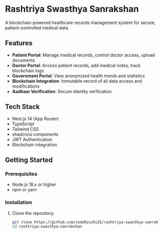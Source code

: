 # Rashtriya Swasthya Sanrakshan

A blockchain-powered healthcare records management system for secure, patient-controlled medical data.

## Features

- **Patient Portal**: Manage medical records, control doctor access, upload documents
- **Doctor Portal**: Access patient records, add medical notes, track blockchain logs
- **Government Portal**: View anonymized health trends and statistics
- **Blockchain Integration**: Immutable record of all data access and modifications
- **Aadhaar Verification**: Secure identity verification

## Tech Stack

- Next.js 14 (App Router)
- TypeScript
- Tailwind CSS
- shadcn/ui components
- JWT Authentication
- Blockchain integration

## Getting Started

### Prerequisites

- Node.js 18.x or higher
- npm or yarn

### Installation

1. Clone the repository:
   ```bash
   git clone https://github.com/codeRisshi25/rashtriya-swasthya-sanrakshan.git
   cd rashtriya-swasthya-sanrakshan

